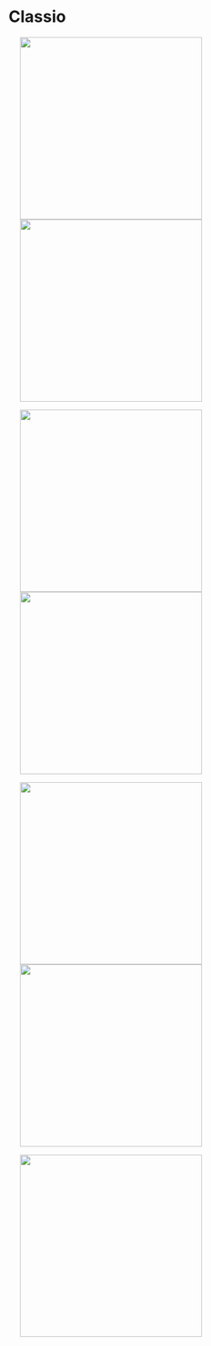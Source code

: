 # Classio

<p>
	<img src="./Screenshot_1.png" width = "320"  hspace=20>
	<img src="./Screenshot_2.png" width = "320"  hspace=20>
</p>
<p>
    <img src="./Screenshot_3.png" width = "320"  hspace=20>
	<img src="./Screenshot_4.png" width = "320"  hspace=20>
</p>
<p>
	<img src="./Screenshot_5.png" width = "320"  hspace=20>
    <img src="./Screenshot_6.png" width = "320"  hspace=20>
</p>
<p>
	<img src="./Screenshot_7.png" width = "320"  hspace=20>
</p>